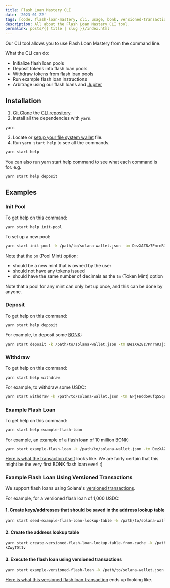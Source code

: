```yaml
---
title: Flash Loan Mastery CLI
date: '2023-01-22'
tags: [code, flash-loan-mastery, cli, usage, bonk, versioned-transactions]
description: All about the Flash Loan Mastery CLI tool.
permalink: posts/{{ title | slug }}/index.html
---
```


Our CLI tool allows you to use Flash Loan Mastery from the command line.

What the CLI can do:

- Initialize flash loan pools
- Deposit tokens into flash loan pools
- Withdraw tokens from flash loan pools
- Run example flash loan instructions
- Arbitrage using our flash loans and [Jupiter](https://jup.ag/)


## Installation

1. [Git Clone](https://git-scm.com/docs/git-clone) the [CLI repository](https://github.com/moshthepitt/flash-loan-mastery-cli).
2. Install all the dependencies with `yarn`.

```sh
yarn
```
3. Locate or [setup your file system wallet](https://docs.solana.com/wallet-guide/file-system-wallet#:~:text=A%20file%20system%20wallet%20exists,system%20wallet%20is%20not%20recommended.) file.
4. Run `yarn start help` to see all the commands.

```sh
yarn start help
```

You can also run yarn start help command to see what each command is for. e.g.

```sh
yarn start help deposit
```

## Examples

### Init Pool

To get help on this command:

```sh
yarn start help init-pool
```

To set up a new pool:

```sh
yarn start init-pool -k /path/to/solana-wallet.json -tm DezXAZ8z7PnrnRJjz3wXBoRgixCa6xjnB7YaB1pPB263 -pm EEgkPj5Z4J9KMCFSchiMz9wGusJgw6wqGPMyMJT9hoEZ
```

Note that the `pm` (Pool Mint) option:

- should be a new mint that is owned by the user
- should not have any tokens issued
- should have the same number of decimals as the `tm` (Token Mint) option

Note that a pool for any mint can only bet up once, and this can be done by anyone.

### Deposit

To get help on this command:

```sh
yarn start help deposit
```

For example, to deposit some [BONK](https://twitter.com/bonk_inu):

```sh
yarn start deposit -k /path/to/solana-wallet.json -tm DezXAZ8z7PnrnRJjz3wXBoRgixCa6xjnB7YaB1pPB263 -tf Hm4ebPskgjJVesKLowyEhpLW6axodBbH82k5CHz3ynSa -a 10310517.49915
```

### Withdraw

To get help on this command:

```sh
yarn start help withdraw
```

For example, to withdraw some USDC:

```sh
yarn start withdraw -k /path/to/solana-wallet.json -tm EPjFWdd5AufqSSqeM2qN1xzybapC8G4wEGGkZwyTDt1v -ptf 6H7ahCDN8hny2mWKoQBycUqLXoq4aaZ6V32rpmh99eGr -a 4.249834
```

### Example Flash Loan

To get help on this command:

```sh
yarn start help example-flash-loan
```

For example, an example of a flash loan of 10 million BONK:

```sh
yarn start example-flash-loan -k /path/to/solana-wallet.json -tm DezXAZ8z7PnrnRJjz3wXBoRgixCa6xjnB7YaB1pPB263 -a 10000000
```

[Here is what the transaction itself](https://solana.fm/tx/5wbvKGpQcojidPoAr5Kc8xeJijy2UyYgu3ZrFCDkJL7DHbx4tmPd7wgafL54NMv6oxYDEf6JKw1yAaXYN5hx9f3J?cluster=mainnet-qn1) looks like.  We are fairly certain that this might be the very first BONK flash loan ever! :)

### Example Flash Loan Using Versioned Transactions

We support flash loans using Solana's [versioned transactions](https://docs.solana.com/developing/versioned-transactions).

For example, for a versioned flash loan of 1,000 USDC:

#### 1. Create keys/addresses that should be saved in the address lookup table

```sh
yarn start seed-example-flash-loan-lookup-table -k /path/to/solana-wallet.json -tm EPjFWdd5AufqSSqeM2qN1xzybapC8G4wEGGkZwyTDt1v -a 1000
```
#### 2. Create the address lookup table

```sh
yarn start create-versioned-flash-loan-lookup-table-from-cache -k /path/to/solana-wallet.json -tm EPjFWdd5AufqSSqeM2qN1xzybapC8G4wEGG
kZwyTDt1v
```

#### 3. Execute the flash loan using versioned transactions

```sh
yarn start example-versioned-flash-loan -k /path/to/solana-wallet.json -tm EPjFWdd5AufqSSqeM2qN1xzybapC8G4wEGGkZwyTDt1v -a 1000
```

[Here is what this versioned flash loan transaction](https://solana.fm/tx/2utP7HZNCbx3BtZSNuZbpmhDz1Gxbw7h1MygPjvVEo1MQry7VHPqHxevXy5AEYiFkJFsdBMg7vaWXW6iKWz8jmkv?cluster=mainnet-qn1) ends up looking like.